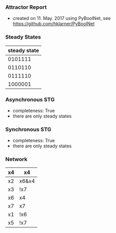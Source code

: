 

### Attractor Report
 * created on 11. May. 2017 using PyBoolNet, see https://github.com/hklarner/PyBoolNet

### Steady States
| steady state |
| ------------ | 
| 0101111      |
| 0110110      |
| 0111110      |
| 1000001      |

### Asynchronous STG
 * completeness: True
 * there are only steady states

### Synchronous STG
 * completeness: True
 * there are only steady states

### Network
| x4      | x4                    |
| ------- | --------------------- |
| x2      | x6&x4 | x2&x6 | x2&x4 |
| x3      | !x7                   |
| x6      | x4 | x3               |
| x7      | x7 | !x2              |
| x1      | !x6                   |
| x5      | !x7 | x2              |

